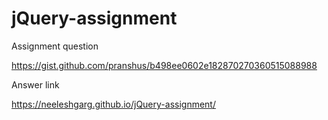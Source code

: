 # jQuery-assignment

Assignment question 

https://gist.github.com/pranshus/b498ee0602e182870270360515088988



Answer link

https://neeleshgarg.github.io/jQuery-assignment/

